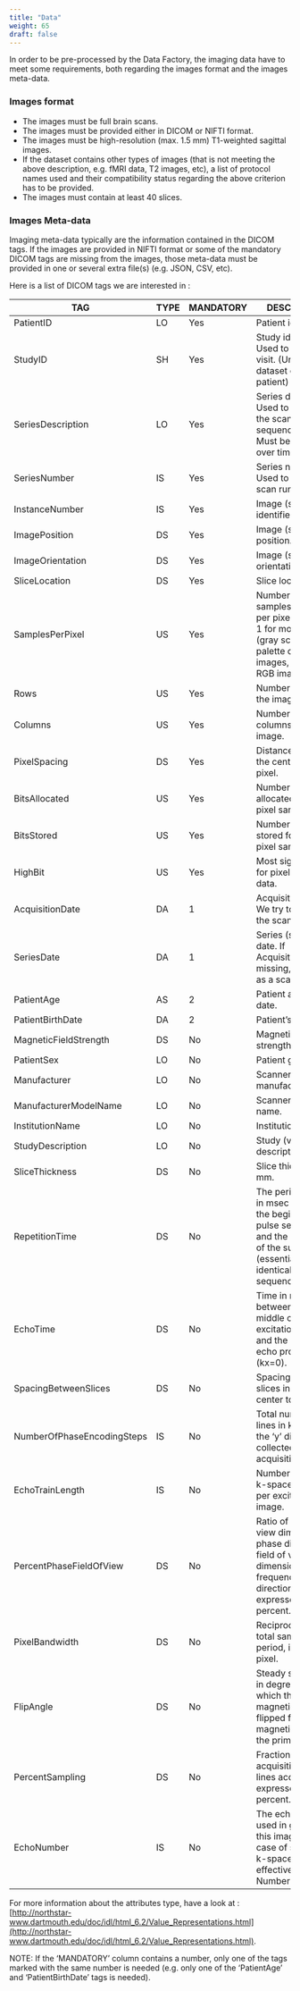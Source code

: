 ```yaml
---
title: "Data"
weight: 65
draft: false
---
```


In order to be pre-processed by the Data Factory, the imaging data have to meet some requirements, both regarding the images format and the images meta-data.

### Images format

- The images must be full brain scans.
- The images must be provided either in DICOM or NIFTI format.
- The images must be high-resolution (max. 1.5 mm) T1-weighted sagittal images.
- If the dataset contains other types of images (that is not meeting the above description, e.g. fMRI data, T2 images, etc), a list of protocol names used and their compatibility status regarding the above criterion has to be provided.
- The images must contain at least 40 slices.

### Images Meta-data

Imaging meta-data typically are the information contained in the DICOM tags. If the images are provided in NIFTI format or some of the mandatory DICOM tags are missing from the images, those meta-data must be provided in one or several extra file(s) (e.g. JSON, CSV, etc).

Here is a list of DICOM tags we are interested in :

| TAG | TYPE | MANDATORY | DESCRIPTION |
|-----|------|-----------|-------------|
| PatientID  | LO | Yes | Patient identifier. |
| StudyID | SH | Yes | Study identifier. Used to identify a visit. (Unique per dataset or per patient) |
| SeriesDescription | LO | Yes | Series description. Used to describe the scanning sequence/protocol. Must be stable over time. |
| SeriesNumber  | IS | Yes | Series number. Used to identify a scan run. |
| InstanceNumber  | IS | Yes | Image (slice) identifier.  |
| ImagePosition | DS | Yes | Image (slice) position. |
| ImageOrientation  | DS | Yes | Image (slice) orientation. |
| SliceLocation | DS | Yes | Slice location.  |
| SamplesPerPixel | US | Yes | Number of samples (planes) per pixel. Usually, 1 for monochrome (gray scale) and palette color images, or 3 for RGB images. |
| Rows  | US | Yes | Number of rows in the image.  |
| Columns | US | Yes | Number of columns in the image.  |
| PixelSpacing  | DS | Yes | Distance between the center of each pixel. |
| BitsAllocated | US | Yes | Number of bits allocated for each pixel sample. |
| BitsStored | US | Yes | Number of bits stored for each pixel sample.  |
| HighBit | US | Yes | Most significant bit for pixel sample data. |
| AcquisitionDate | DA | 1 | Acquisition date. We try to use it as the scan date. |
| SeriesDate | DA | 1 | Series (scan run) date. If AcquisitionDate is missing, we use it as a scan date.  |
| PatientAge | AS | 2 | Patient age at scan date.  |
| PatientBirthDate  | DA | 2 | Patient’s birth date. |
| MagneticFieldStrength | DS | No  | Magnetic field strength. |
| PatientSex | LO | No  | Patient gender.  |
| Manufacturer  | LO | No  | Scanner manufacturer. |
| ManufacturerModelName | LO | No  | Scanner model name. |
| InstitutionName | LO | No  | Institution name. |
| StudyDescription  | LO | No  | Study (visit) description. |
| SliceThickness  | DS | No  | Slice thickness in mm.  |
| RepetitionTime  | DS | No  | The period of time in msec between the beginning of a pulse sequence and the beginning of the succeeding (essentially identical) pulse sequence. |
| EchoTime | DS | No  | Time in ms between the middle of the excitation pulse and the peak of the echo produced (kx=0). |
| SpacingBetweenSlices | DS | No  | Spacing between slices in mm (from center to center). |
| NumberOfPhaseEncodingSteps | IS | No  | Total number of lines in k-space in the ‘y’ direction collected during acquisition.  |
| EchoTrainLength | IS | No  | Number of lines in k-space acquired per excitation per image.  |
| PercentPhaseFieldOfView | DS | No  | Ratio of field of view dimension in phase direction to field of view dimension in frequency direction, expressed as a percent. |
| PixelBandwidth  | DS | No  | Reciprocal of the total sampling period, in hertz per pixel. |
| FlipAngle  | DS | No  | Steady state angle in degrees to which the magnetic vector is flipped from the magnetic vector of the primary field.  |
| PercentSampling | DS | No  | Fraction of acquisition matrix lines acquired, expressed as a percent.  |
| EchoNumber | IS | No  | The echo number used in generating this image. In the case of segmented k-space, it is the effective Echo Number.  |


For more information about the attributes type, have a look at : [http://northstar-www.dartmouth.edu/doc/idl/html_6.2/Value_Representations.html](http://northstar-www.dartmouth.edu/doc/idl/html_6.2/Value_Representations.html).

NOTE: If the ‘MANDATORY’ column contains a number, only one of the tags marked with the same number is needed (e.g. only one of the ‘PatientAge’ and ‘PatientBirthDate’ tags is needed).